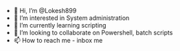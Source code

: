 - 👋 Hi, I’m @Lokesh899
- 👀 I’m interested in System administration
- 🌱 I’m currently learning scripting
- 💞️ I’m looking to collaborate on Powershell, batch scripts
- 📫 How to reach me - inbox me

<!---
Lokesh899/Lokesh899 is a ✨ special ✨ repository because its `README.md` (this file) appears on your GitHub profile.
You can click the Preview link to take a look at your changes.
--->
